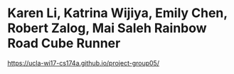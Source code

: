 Karen Li, Katrina Wijiya, Emily Chen, Robert Zalog, Mai Saleh
Rainbow Road Cube Runner
=============================================================
https://ucla-wi17-cs174a.github.io/project-group05/

